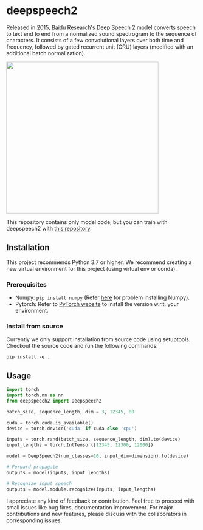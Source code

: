 # deepspeech2 
  
Released in 2015, Baidu Research's Deep Speech 2 model converts speech to text end to end from a normalized sound spectrogram to the sequence of characters. It consists of a few convolutional layers over both time and frequency, followed by gated recurrent unit (GRU) layers (modified with an additional batch normalization).
  
<img src="https://miro.medium.com/max/2116/1*D6mB5UY9p_0CwcaDXm9fig.png" height=400>  
  
This repository contains only model code, but you can train with deepspeech2 with [this repository](https://github.com/sooftware/kospeech).
  
## Installation
This project recommends Python 3.7 or higher.
We recommend creating a new virtual environment for this project (using virtual env or conda).
  
### Prerequisites
* Numpy: `pip install numpy` (Refer [here](https://github.com/numpy/numpy) for problem installing Numpy).
* Pytorch: Refer to [PyTorch website](http://pytorch.org/) to install the version w.r.t. your environment.  
  
### Install from source
Currently we only support installation from source code using setuptools. Checkout the source code and run the
following commands:  
  
```
pip install -e .
```

## Usage

```python
import torch
import torch.nn as nn
from deepspeech2 import DeepSpeech2

batch_size, sequence_length, dim = 3, 12345, 80

cuda = torch.cuda.is_available()  
device = torch.device('cuda' if cuda else 'cpu')

inputs = torch.rand(batch_size, sequence_length, dim).to(device)
input_lengths = torch.IntTensor([12345, 12300, 12000])

model = DeepSpeech2(num_classes=10, input_dim=dimension).to(device)

# Forward propagate
outputs = model(inputs, input_lengths)

# Recognize input speech
outputs = model.module.recognize(inputs, input_lengths)
```
  
I appreciate any kind of feedback or contribution.  Feel free to proceed with small issues like bug fixes, documentation improvement.  For major contributions and new features, please discuss with the collaborators in corresponding issues.  


